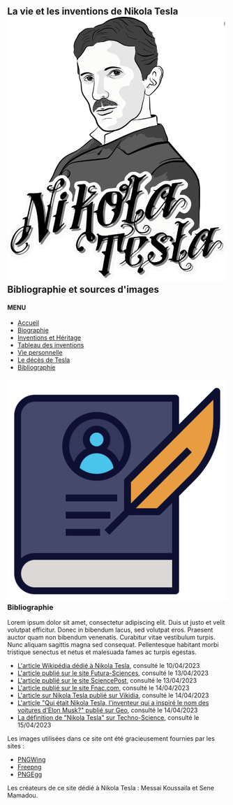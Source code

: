 ## La vie et les inventions de Nikola Tesla![Nikola Tesla](../Images/logo.png)Bibliographie et sources d'images

#### MENU

- [Accueil](index.html)
- [Biographie](page1.html)
- [Inventions et Héritage](page2.html)
- [Tableau des inventions](page3.html)
- [Vie personnelle](page4.html)
- [Le décès de Tesla](page5.html)
- [Bibliographie](bibliographie.html)


### ![Bibliographie](../Images/bib.png )Bibliographie

Lorem ipsum dolor sit amet, consectetur adipiscing elit. Duis ut justo et velit volutpat efficitur. Donec in bibendum lacus, sed volutpat eros. Praesent auctor quam non bibendum venenatis. Curabitur vitae vestibulum turpis. Nunc aliquam sagittis magna sed consequat. Pellentesque habitant morbi tristique senectus et netus et malesuada fames ac turpis egestas.

+ [L'article Wikipédia dédié à Nikola Tesla](https://fr.wikipedia.org/wiki/Nikola_Tesla), consulté le 10/04/2023
+ [L'article publié sur le site Futura-Sciences](https://www.futura-sciences.com/sciences/personnalites/inventions-nikola-tesla-1737/), consulté le 13/04/2023
+ [L'article publié sur le site SciencePost](https://sciencepost.fr/nikola-tesla-biographie-et-inventions-majeures-pourquoi-son-genie-est-il-tombe-dans-loubli/), consulté le 13/04/2023
+ [L'article publié sur le site Fnac.com](https://www.fnac.com/Nikola-Tesla/ia1046268/bio), consulté le 14/04/2023
+ [L'article sur Nikola Tesla publié sur Vikidia](https://fr.vikidia.org/wiki/Nikola_Tesla), consulté le 14/04/2023
+ [L'article "Qui était Nikola Tesla, l'inventeur qui a inspiré le nom des voitures d'Elon Musk?" publié sur Geo](https://www.geo.fr/histoire/qui-etait-nikola-tesla-linventeur-qui-a-inspire-le-nom-des-voitures-delon-musk-209417), consulté le 14/04/2023
+ [La définition de "Nikola Tesla" sur Techno-Science](https://www.techno-science.net/glossaire-definition/Nikola-Tesla.html), consulté le 15/04/2023

Les images utilisées dans ce site ont été gracieusement fournies par les sites :

+ [PNGWing](https://www.pngwing.com/)
+ [Freepng](https://www.freepng.fr/)
+ [PNGEgg](https://www.pngegg.com/fr)

Les créateurs de ce site dédié à Nikola Tesla : Messai Koussaila et Sene Mamadou.

